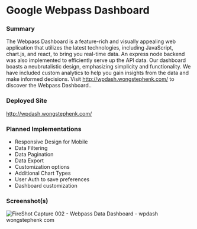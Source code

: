 # Google Webpass Dashboard

### Summary

The Webpass Dashboard is a feature-rich and visually appealing web application that utilizes the latest technologies, including JavaScript, chart.js, and react, to bring you real-time data. An express node backend was also implemented to efficiently serve up the API data. Our dashboard boasts a neubrutalistic design, emphasizing simplicity and functionality. We have included custom analytics to help you gain insights from the data and make informed decisions. Visit http://wpdash.wongstephenk.com/ to discover the Webpass Dashboard..

### Deployed Site

http://wpdash.wongstephenk.com/

### Planned Implementations

- Responsive Design for Mobile
- Data Filtering
- Data Pagination
- Data Export
- Customization options
- Additional Chart Types
- User Auth to save preferences
- Dashboard customization

### Screenshot(s)

![FireShot Capture 002 - Webpass Data Dashboard - wpdash wongstephenk com](https://user-images.githubusercontent.com/20288105/209023251-f31d50b9-ee79-4b65-8e9a-427872a33787.jpg)
